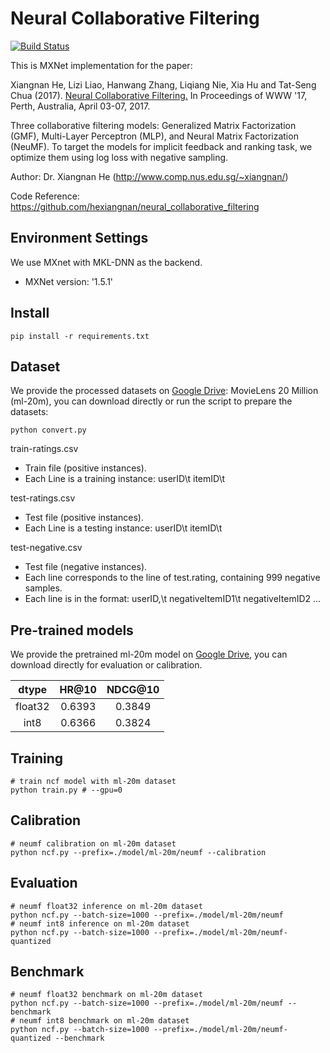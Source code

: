 <!--- Licensed to the Apache Software Foundation (ASF) under one -->
<!--- or more contributor license agreements.  See the NOTICE file -->
<!--- distributed with this work for additional information -->
<!--- regarding copyright ownership.  The ASF licenses this file -->
<!--- to you under the Apache License, Version 2.0 (the -->
<!--- "License"); you may not use this file except in compliance -->
<!--- with the License.  You may obtain a copy of the License at -->

<!---   http://www.apache.org/licenses/LICENSE-2.0 -->

<!--- Unless required by applicable law or agreed to in writing, -->
<!--- software distributed under the License is distributed on an -->
<!--- "AS IS" BASIS, WITHOUT WARRANTIES OR CONDITIONS OF ANY -->
<!--- KIND, either express or implied.  See the License for the -->
<!--- specific language governing permissions and limitations -->
<!--- under the License. -->

# Neural Collaborative Filtering

[![Build Status](https://travis-ci.com/xinyu-intel/ncf_mxnet.svg?branch=master)](https://travis-ci.com/xinyu-intel/ncf_mxnet)

This is MXNet implementation for the paper:

Xiangnan He, Lizi Liao, Hanwang Zhang, Liqiang Nie, Xia Hu and Tat-Seng Chua (2017). [Neural Collaborative Filtering.](http://dl.acm.org/citation.cfm?id=3052569) In Proceedings of WWW '17, Perth, Australia, April 03-07, 2017.

Three collaborative filtering models: Generalized Matrix Factorization (GMF), Multi-Layer Perceptron (MLP), and Neural Matrix Factorization (NeuMF). To target the models for implicit feedback and ranking task, we optimize them using log loss with negative sampling. 

Author: Dr. Xiangnan He (http://www.comp.nus.edu.sg/~xiangnan/)

Code Reference: https://github.com/hexiangnan/neural_collaborative_filtering

## Environment Settings
We use MXnet with MKL-DNN as the backend. 
- MXNet version:  '1.5.1'

## Install
```
pip install -r requirements.txt
```

## Dataset

We provide the processed datasets on [Google Drive](https://drive.google.com/drive/folders/1qACR_Zhc2O2W0RrazzcepM2vJeh0MMdO?usp=sharing): MovieLens 20 Million (ml-20m), you can download directly or 
run the script to prepare the datasets:
```
python convert.py 
```

train-ratings.csv
- Train file (positive instances).
- Each Line is a training instance: userID\t itemID\t 

test-ratings.csv
- Test file (positive instances). 
- Each Line is a testing instance: userID\t itemID\t 

test-negative.csv
- Test file (negative instances).
- Each line corresponds to the line of test.rating, containing 999 negative samples.  
- Each line is in the format: userID,\t negativeItemID1\t negativeItemID2 ...

## Pre-trained models

We provide the pretrained ml-20m model on [Google Drive](https://drive.google.com/drive/folders/1qACR_Zhc2O2W0RrazzcepM2vJeh0MMdO?usp=sharing), you can download directly for evaluation or calibration.

|dtype|HR@10|NDCG@10|
|:---:|:--:|:--:|
|float32|0.6393|0.3849|
|int8|0.6366|0.3824|

## Training

```
# train ncf model with ml-20m dataset
python train.py # --gpu=0
```

## Calibration

```
# neumf calibration on ml-20m dataset
python ncf.py --prefix=./model/ml-20m/neumf --calibration
```

## Evaluation

```
# neumf float32 inference on ml-20m dataset
python ncf.py --batch-size=1000 --prefix=./model/ml-20m/neumf
# neumf int8 inference on ml-20m dataset
python ncf.py --batch-size=1000 --prefix=./model/ml-20m/neumf-quantized
```

## Benchmark

```
# neumf float32 benchmark on ml-20m dataset
python ncf.py --batch-size=1000 --prefix=./model/ml-20m/neumf --benchmark
# neumf int8 benchmark on ml-20m dataset
python ncf.py --batch-size=1000 --prefix=./model/ml-20m/neumf-quantized --benchmark
```
